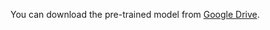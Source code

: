 You can download the pre-trained model from [Google Drive](https://drive.google.com/file/d/17VfUOu5xwHHc3M05N0oCjF2FGGirw7gt/view?usp=sharing).